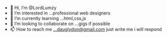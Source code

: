- 👋 Hi, I’m @LordLumzy
- 👀 I’m interested in ...professional web  designers
- 🌱 I’m currently learning ...html,css,js
- 💞️ I’m looking to collaborate on ...gigs if possible
- 📫 How to reach me ...dauglydon@gmail.com just write me i will respond

<!---
LordLumzy/LordLumzy is a ✨ special ✨ repository because its `README.md` (this file) appears on your GitHub profile.
You can click the Preview link to take a look at your changes.
--->
